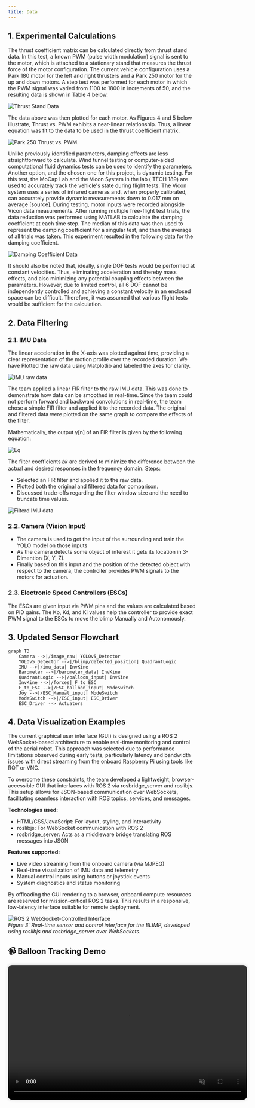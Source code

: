 ```yaml
---
title: Data
---
```


## 1. **Experimental Calculations**

The thrust coefficient matrix can be calculated directly from thrust stand data. In this test, a known PWM (pulse width modulation) signal is sent to the motor, which is attached to a stationary stand that measures the thrust force of the motor configuration. The current vehicle configuration uses a Park 180 motor for the left and right thrusters and a Park 250 motor for the up and down motors. A step test was performed for each motor in which the PWM signal was varied from 1100 to 1800 in increments of 50, and the resulting data is shown in Table 4 below.

![Thrust Stand Data](./figures/Table4.jpg) 

The data above was then plotted for each motor. As Figures 4 and 5 below illustrate, Thrust vs. PWM exhibits a near-linear relationship. Thus, a linear equation was fit to the data to be used in the thrust coefficient matrix.  

![Park 250 Thrust vs. PWM.](./figures/Figure4_5.jpg) 

Unlike previously identified parameters, damping effects are less straightforward to calculate. Wind tunnel testing or computer-aided computational fluid dynamics tests can be used to identify the parameters. Another option, and the chosen one for this project, is dynamic testing. For this test, the MoCap Lab and the Vicon System in the lab ( TECH 189) are used to accurately track the vehicle's state during flight tests. The Vicon system uses a series of infrared cameras and, when properly calibrated, can accurately provide dynamic measurements down to 0.017 mm on average [source]. During testing, motor inputs were recorded alongside Vicon data measurements. After running multiple free-flight test trials, the data reduction was performed using MATLAB to calculate the damping coefficient at each time step. The median of this data was then used to represent the damping coefficient for a singular test, and then the average of all trials was taken. This experiment resulted in the following data for the damping coefficient.  

![Damping Coefficient Data](./figures/Table5.jpg) 

It should also be noted that, ideally, single DOF tests would be performed at constant velocities. Thus, eliminating acceleration and thereby mass effects, and also minimizing any potential coupling effects between the parameters. However, due to limited control, all 6 DOF cannot be independently controlled and achieving a constant velocity in an enclosed space can be difficult. Therefore, it was assumed that various flight tests would be sufficient for the calculation.  

## 2. **Data Filtering**

### 2.1. IMU Data

The linear acceleration in the X-axis was plotted against time, providing a clear representation of the motion profile over the recorded duration. We have Plotted the raw data using Matplotlib and labeled the axes for clarity.

![IMU raw data](./figures/imu_raw_data.jpg)

The team applied a linear FIR filter to the raw IMU data. This was done to demonstrate how data can be smoothed in real-time. Since the team could not perform forward and backward convolutions in real-time, the team chose a simple FIR filter and applied it to the recorded data. The original and filtered data were plotted on the same graph to compare the effects of the filter.

Mathematically, the output y[n] of an FIR filter is given by the following equation:

![Eq](./figures/Filter%20Equation.jpg)

The filter coefficients 𝑏𝑘 are derived to minimize the difference between the actual and desired responses in the frequency domain.
Steps:
- Selected an FIR filter and applied it to the raw data.
- Plotted both the original and filtered data for comparison.
- Discussed trade-offs regarding the filter window size and the need to truncate time values.

![Filterd IMU data](./figures/imu_filtered_data.jpg)


### 2.2. Camera (Vision Input)
- The camera is used to get the input of the surrounding and train the YOLO model on those inputs
- As the camera detects some object of interest it gets its location in 3-Dimention (X, Y, Z).
- Finally based on this input and the position of the detected object with respect to the camera, the controller provides PWM signals to the motors for actuation.

### 2.3. Electronic Speed Controllers (ESCs)

The ESCs are given input via PWM pins and the values are calculated based on PID gains. The Kp, Kd, and Ki values help the controller to provide exact PWM signal to the ESCs to move the blimp Manually and Autonomously.

## 3. **Updated Sensor Flowchart**

```mermaid
graph TD
    Camera -->|/image_raw| YOLOv5_Detector
    YOLOv5_Detector -->|/blimp/detected_position| QuadrantLogic
    IMU -->|/imu_data| InvKine
    Barometer -->|/barometer_data| InvKine
    QuadrantLogic -->|/balloon_input| InvKine
    InvKine -->|/forces| F_to_ESC
    F_to_ESC -->|/ESC_balloon_input| ModeSwitch
    Joy -->|/ESC_Manual_input| ModeSwitch
    ModeSwitch -->|/ESC_input| ESC_Driver
    ESC_Driver --> Actuators

```
## 4. **Data Visualization Examples**

The current graphical user interface (GUI) is designed using a ROS 2 WebSocket-based architecture to enable real-time monitoring and control of the aerial robot. This approach was selected due to performance limitations observed during early tests, particularly latency and bandwidth issues with direct streaming from the onboard Raspberry Pi using tools like RQT or VNC.  

To overcome these constraints, the team developed a lightweight, browser-accessible GUI that interfaces with ROS 2 via rosbridge_server and roslibjs. This setup allows for JSON-based communication over WebSockets, facilitating seamless interaction with ROS topics, services, and messages.  

**Technologies used:**  

- HTML/CSS/JavaScript: For layout, styling, and interactivity
- roslibjs: For WebSocket communication with ROS 2
- rosbridge_server: Acts as a middleware bridge translating ROS messages into JSON

**Features supported:**  

- Live video streaming from the onboard camera (via MJPEG)
- Real-time visualization of IMU data and telemetry
- Manual control inputs using buttons or joystick events
- System diagnostics and status monitoring

By offloading the GUI rendering to a browser, onboard compute resources are reserved for mission-critical ROS 2 tasks. This results in a responsive, low-latency interface suitable for remote deployment.  

![ROS 2 WebSocket-Controlled Interface](./figures/blimp_gui.png)  
*Figure 3: Real-time sensor and control interface for the BLIMP, developed using roslibjs and rosbridge_server over WebSockets.*


<h2>📹 Balloon Tracking Demo</h2>

<video controls autoplay muted loop playsinline width="640" height="360" style="border-radius: 10px; box-shadow: 0 0 10px rgba(0,0,0,0.2);">
  <source src="../videos/balloon_detection.mp4" type="video/mp4">
  Your browser does not support the video tag.

## 5. **Summary**

The system is now capable of:  

- Detecting and tracking a balloon in real time
- Navigating toward the balloon using differential drive
- Halting autonomously upon reaching the success zone
- Publishing and processing filtered IMU sensor data

Next Steps:  

- Fully synchronize the GUI with detection and motor control nodes
- Implement PID control for smoother and more stable navigation
- Add fallback mechanisms when the target is lost
- Fine-tune success detection thresholds
- Log and evaluate system performance using rosbag
